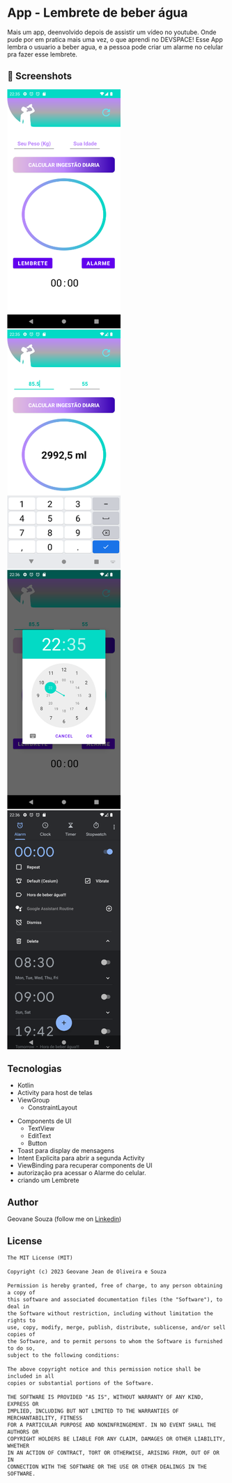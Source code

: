 # App - Lembrete de beber água
Mais um app, deenvolvido depois de assistir um vídeo no youtube. Onde pude por em pratica mais uma vez, o que aprendi no DEVSPACE!
Esse App lembra o usuario a beber agua, e a pessoa pode criar um alarme no celular pra fazer esse lembrete.


## :camera_flash: Screenshots
<!-- You can add more screenshots here if you like -->
<img src="/result/i2.png" width="260">&emsp;<img src="/result/i3.png" width="260"><img src="/result/i4.png" width="260">&emsp;<img src="/result/i5.png" width="260">&emsp;

## Tecnologias
* Kotlin
* Activity para host de telas
* ViewGroup
    * ConstraintLayout
- Components de UI
    - TextView
    - EditText
    - Button
- Toast para display de mensagens
- Intent Explicita para abrir a segunda Activity
- ViewBinding para recuperar components de UI 
- autorização pra acessar o Alarme do celular.
- criando um Lembrete 




## Author
Geovane Souza (follow me on [Linkedin](https://www.linkedin.com/in/geovane99/))

## License
```
The MIT License (MIT)

Copyright (c) 2023 Geovane Jean de Oliveira e Souza

Permission is hereby granted, free of charge, to any person obtaining a copy of
this software and associated documentation files (the "Software"), to deal in
the Software without restriction, including without limitation the rights to
use, copy, modify, merge, publish, distribute, sublicense, and/or sell copies of
the Software, and to permit persons to whom the Software is furnished to do so,
subject to the following conditions:

The above copyright notice and this permission notice shall be included in all
copies or substantial portions of the Software.

THE SOFTWARE IS PROVIDED "AS IS", WITHOUT WARRANTY OF ANY KIND, EXPRESS OR
IMPLIED, INCLUDING BUT NOT LIMITED TO THE WARRANTIES OF MERCHANTABILITY, FITNESS
FOR A PARTICULAR PURPOSE AND NONINFRINGEMENT. IN NO EVENT SHALL THE AUTHORS OR
COPYRIGHT HOLDERS BE LIABLE FOR ANY CLAIM, DAMAGES OR OTHER LIABILITY, WHETHER
IN AN ACTION OF CONTRACT, TORT OR OTHERWISE, ARISING FROM, OUT OF OR IN
CONNECTION WITH THE SOFTWARE OR THE USE OR OTHER DEALINGS IN THE SOFTWARE.
```
